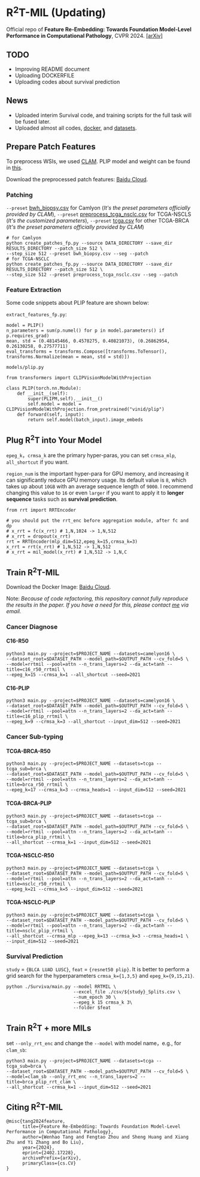# R$`^2`$T-MIL (Updating)
Official repo of **Feature Re-Embedding: Towards Foundation Model-Level Performance in Computational Pathology**, CVPR 2024. [[arXiv]](https://arxiv.org/abs/2402.17228)

## TODO
- Improving README document
- Uploading DOCKERFILE
- Uploading codes about survival prediction

## News
- Uploaded interim Survival code, and training scripts for the full task will be fused later.
- Uploaded almost all codes, [docker](https://pan.baidu.com/s/1EN1JUbIjAl73NwHZF3YlPA?pwd=fek8), and [datasets](https://pan.baidu.com/s/1mSzLJ_RVCJFQGe2lZAvEUA?pwd=2024).

## Prepare Patch Features
To preprocess WSIs, we used [CLAM](https://github.com/mahmoodlab/CLAM/tree/master#wsi-segmentation-and-patching). PLIP model and weight can be found in [this](https://github.com/PathologyFoundation/plip).

Download the preprocessed patch features: [Baidu Cloud](https://pan.baidu.com/s/1mSzLJ_RVCJFQGe2lZAvEUA?pwd=2024).

### Patching
`--preset` [bwh_biopsy.csv](https://github.com/mahmoodlab/CLAM/blob/master/presets/bwh_biopsy.csv) for Camlyon (*It's the preset parameters officially provided by CLAM*), `--preset` [preprocess_tcga_nsclc.csv](dataset_csv/preprocess_tcga_nsclc.csv) for TCGA-NSCLS (*It's the customized parameters*), `--preset` [tcga.csv](https://github.com/mahmoodlab/CLAM/blob/master/presets/tcga.csv) for other TCGA-BRCA (*It's the preset parameters officially provided by CLAM*)
```shell
# for Camlyon
python create_patches_fp.py --source DATA_DIRECTORY --save_dir RESULTS_DIRECTORY --patch_size 512 \
--step_size 512 --preset bwh_biopsy.csv --seg --patch
# for TCGA-NSCLC
python create_patches_fp.py --source DATA_DIRECTORY --save_dir RESULTS_DIRECTORY --patch_size 512 \
--step_size 512 --preset preprocess_tcga_nsclc.csv --seg --patch
```

### Feature Extraction
Some code snippets about PLIP feature are shown below:

`extract_features_fp.py`:
```
model = PLIP()
n_parameters = sum(p.numel() for p in model.parameters() if p.requires_grad)
mean, std = (0.48145466, 0.4578275, 0.40821073), (0.26862954, 0.26130258, 0.27577711)
eval_transforms = transforms.Compose([transforms.ToTensor(), transforms.Normalize(mean = mean, std = std)])
```

`models/plip.py`
```
from transformers import CLIPVisionModelWithProjection

class PLIP(torch.nn.Module):
    def __init__(self):
        super(PLIPM,self).__init__()
        self.model = model = CLIPVisionModelWithProjection.from_pretrained("vinid/plip")
    def forward(self, input):
        return self.model(batch_input).image_embeds
```

## Plug R$`^2`$T into Your Model
`epeg_k`，`crmsa_k` are the primary hyper-paras, you can set `crmsa_mlp`, `all_shortcut` if you want.

`region_num` is the important hyper-para for GPU memory, and increasing it can significantly reduce GPU memory usage. Its default value is `8`, which takes up about `10GB` with an average sequence length of `9000`. I recommend changing this value to `16` or even `larger` if you want to apply it to **longer sequence** tasks such as **survival prediction**.
```shell
from rrt import RRTEncoder 

# you should put the rrt_enc before aggregation module, after fc and dp
# x_rrt = fc(x_rrt) # 1,N,1024 -> 1,N,512
# x_rrt = dropout(x_rrt)
rrt = RRTEncoder(mlp_dim=512,epeg_k=15,crmsa_k=3) 
x_rrt = rrt(x_rrt) # 1,N,512 -> 1,N,512
# x_rrt = mil_model(x_rrt) # 1,N,512 -> 1,N,C
```

## Train R$`^2`$T-MIL
Download the Docker Image: [Baidu Cloud](https://pan.baidu.com/s/1EN1JUbIjAl73NwHZF3YlPA?pwd=fek8).

Note: *Because of code refactoring, this repository cannot fully reproduce the results in the paper. If you have a need for this, please contact [me](mailto:whtang@cqu.edu.cn) via email.*
### Cancer Diagnose
#### C16-R50
```shell
python3 main.py --project=$PROJECT_NAME --datasets=camelyon16 \
--dataset_root=$DATASET_PATH --model_path=$OUTPUT_PATH --cv_fold=5 \
--model=rrtmil --pool=attn --n_trans_layers=2 --da_act=tanh --title=c16_r50_rrtmil \
--epeg_k=15 --crmsa_k=1 --all_shortcut --seed=2021
```
#### C16-PLIP
```shell
python3 main.py --project=$PROJECT_NAME --datasets=camelyon16 \
--dataset_root=$DATASET_PATH --model_path=$OUTPUT_PATH --cv_fold=5 \
--model=rrtmil --pool=attn --n_trans_layers=2 --da_act=tanh --title=c16_plip_rrtmil \
--epeg_k=9 --crmsa_k=3 --all_shortcut --input_dim=512 --seed=2021
```
### Cancer Sub-typing
#### TCGA-BRCA-R50
```shell
python3 main.py --project=$PROJECT_NAME --datasets=tcga --tcga_sub=brca \
--dataset_root=$DATASET_PATH --model_path=$OUTPUT_PATH --cv_fold=5 \
--model=rrtmil --pool=attn --n_trans_layers=2 --da_act=tanh --title=brca_r50_rrtmil \
--epeg_k=17 --crmsa_k=3 --crmsa_heads=1 --input_dim=512 --seed=2021
```
#### TCGA-BRCA-PLIP
```shell
python3 main.py --project=$PROJECT_NAME --datasets=tcga --tcga_sub=brca \
--dataset_root=$DATASET_PATH --model_path=$OUTPUT_PATH --cv_fold=5 \
--model=rrtmil --pool=attn --n_trans_layers=2 --da_act=tanh --title=brca_plip_rrtmil \
--all_shortcut --crmsa_k=1 --input_dim=512 --seed=2021
```
#### TCGA-NSCLC-R50
```shell
python3 main.py --project=$PROJECT_NAME --datasets=tcga \
--dataset_root=$DATASET_PATH --model_path=$OUTPUT_PATH --cv_fold=5 \
--model=rrtmil --pool=attn --n_trans_layers=2 --da_act=tanh --title=nsclc_r50_rrtmil \
--epeg_k=21 --crmsa_k=5 --input_dim=512 --seed=2021
```
#### TCGA-NSCLC-PLIP
```shell
python3 main.py --project=$PROJECT_NAME --datasets=tcga \
--dataset_root=$DATASET_PATH --model_path=$OUTPUT_PATH --cv_fold=5 \
--model=rrtmil --pool=attn --n_trans_layers=2 --da_act=tanh --title=nsclc_plip_rrtmil \
--all_shortcut --crmsa_mlp --epeg_k=13 --crmsa_k=3 --crmsa_heads=1 \
--input_dim=512 --seed=2021
```

### Survival Prediction
`study` = `{BLCA LUAD LUSC}`, `feat` = `{resnet50 plip}`. It is better to perform a grid search for the hyperparameters `crmsa_k={1,3,5}` and `epeg_k={9,15,21}`.
```shell
python ./Surviva/main.py --model RRTMIL \
                         --excel_file ./csv/${study}_Splits.csv \
                         --num_epoch 30 \
                         --epeg_k 15 crmsa_k 3\
                         --folder $feat

```

## Train R$`^2`$T + more MILs
set `--only_rrt_enc` and change the `--model` with model name，e.g., for `clam_sb`:
```shell
python3 main.py --project=$PROJECT_NAME --datasets=tcga --tcga_sub=brca \
--dataset_root=$DATASET_PATH --model_path=$OUTPUT_PATH --cv_fold=5 \
--model=clam_sb --only_rrt_enc --n_trans_layers=2 --title=brca_plip_rrt_clam \ 
--all_shortcut --crmsa_k=1 --input_dim=512 --seed=2021
```

## Citing R$`^2`$T-MIL
```
@misc{tang2024feature,
      title={Feature Re-Embedding: Towards Foundation Model-Level Performance in Computational Pathology}, 
      author={Wenhao Tang and Fengtao Zhou and Sheng Huang and Xiang Zhu and Yi Zhang and Bo Liu},
      year={2024},
      eprint={2402.17228},
      archivePrefix={arXiv},
      primaryClass={cs.CV}
}
```
